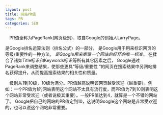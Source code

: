 ```yaml
---
layout: post
title: 网站PR值
tags: PR
categories: SEO
---
```




　PR值全称为PageRank(网页级别)，取自Google的创始人LarryPage。

是Google排名运算法则（排名公式）的一部分，
是Google用于用来标识网页的等级/重要性的一种方法，
*是Google用来衡量一个网站的好坏的唯一标准。*
在揉合了诸如Title标识和Keywords标识等所有其它因素之后，
Google通过PageRank来调整结果，使那些更具“等级/重要性 ”的网页在搜索结果中另网站排名获得提升，从而提高搜索结果的相关性和质量。

　级别从1到10级，10级为满分。PR值越高说明该网页越受欢迎（越重要）。例如：一个PR值为1的网站表明这个网站不太具有流行度，而PR值为7到10则表明这个网站非常受欢迎（或者说极其重要）。一般PR值达到4，就算是一个不错的网站了。 Google把自己的网站的PR值定到10，这说明Google这个网站是非常受欢迎的，也可以说这个网站非常重要。

